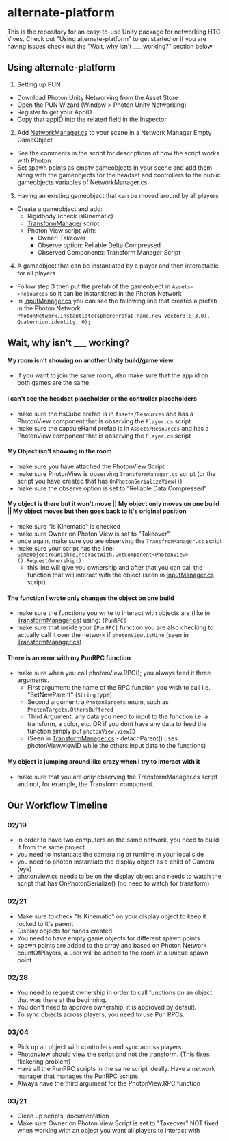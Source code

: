 # alternate-platform

This is the repository for an easy-to-use Unity package for networking HTC Vives. Check out "Using alternate-platform" to get started or if you are having issues check out the "Wait, why isn't ___ working?" section below

## Using alternate-platform
1. Setting up PUN
  * Download Photon Unity Networking from the Asset Store
  * Open the PUN Wizard (Window > Photon Unity Networking)
  * Register to get your AppID
  * Copy that appID into the related field in the Inspector
  
2. Add [NetworkManager.cs](https://github.com/NYUAD-IM/alternate-platform/blob/master/PhotonHTCVive/Assets/Scripts/NetworkManager.cs) to your scene in a Network Manager Empty GameObject
  * See the comments in the script for descriptions of how the script works with Photon 
  * Set spawn points as empty gameobjects in your scene and add them along with the gameobjects for the headset and controllers to the public gameobjects variables of NetworkManager.cs
  
3. Having an existing gameobject that can be moved around by all players

  * Create a gameobject and add:
    - Rigidbody (check isKinematic)
    - [TransformManager](https://github.com/NYUAD-IM/alternate-platform/blob/master/PhotonHTCVive/Assets/Scripts/TransformManager.cs) script
    - Photon View script with:
      * Owner: Takeover 
      * Observe option: Reliable Delta Compressed
      * Observed Components: Transform Manager Script
      
4. A gameobject that can be instantiated by a player and then interactable for all players

  * Follow step 3 then put the prefab of the gameobject in `Assets->Resources` so it can be instantiated in the Photon Network
  * In [InputManager.cs](https://github.com/NYUAD-IM/alternate-platform/blob/master/PhotonHTCVive/Assets/Scripts/InputManager.cs#L62)  you can see the following line that creates a prefab in the Photon Network:
     `PhotonNetwork.Instantiate(spherePrefab.name,new Vector3(0,3,0), Quaternion.identity, 0);`

## Wait, why isn't ___ working?

#### My room isn't showing on another Unity build/game view
- If you want to join the same room, also make sure that the app id on both games are the same

#### I can't see the headset placeholder or the controller placeholders
- make sure the hsCube prefab is in `Assets/Resources` and has a PhotonView component that is observing the `Player.cs` script
- make sure the capsuleHand prefab is in `Assets/Resources` and has a PhotonView component that is observing the `Player.cs` script

#### My Object isn't showing in the room
- make sure you have attached the PhotonView Script
- make sure PhotonView is observing `TransformManager.cs` script (or the script you have created that has `OnPhotonSerializeView()`)
- make sure the observe option is set to "Reliable Data Compressed"

#### My object is there but it won't move || My object only moves on one build || My object moves but then goes back to it's original position

- make sure "Is Kinematic" is checked
- make sure Owner on Photon View is set to "Takeover"
- once again, make sure you are observing the `TransfromManager.cs` script
- make sure your script has the line:
 `GameObjectYouWishToInteractWith.GetComponent<PhotonView>().RequestOwnership();`
  * this line will give you ownership and after that you can call the function that will interact with the object (seen in [InputManager.cs](https://github.com/NYUAD-IM/alternate-platform/blob/master/PhotonHTCVive/Assets/Scripts/InputManager.cs#L53) script)
  
#### The function I wrote only changes the object on one build
- make sure the functions you write to interact with objects are (like in [TransformManager.cs](https://github.com/NYUAD-IM/alternate-platform/blob/master/PhotonHTCVive/Assets/Scripts/TransformManager.cs#L69)) using: `[PunRPC]`
- make sure that inside your `[PunRPC]` function you are also checking to actually call it over the network if `photonView.isMine` (seen in [TransformManager.cs](https://github.com/NYUAD-IM/alternate-platform/blob/master/PhotonHTCVive/Assets/Scripts/TransformManager.cs#L73))

#### There is an error with my PunRPC function
- make sure when you call photonView.RPC(); you always feed it three arguments.
    * First argument: the name of the RPC function you wish to call i.e. "SetNewParent" (`String` type)
    * Second argument: a `PhotonTargets` enum, such as `PhotonTargets.OthersBuffered`
    * Third Argument: any data you need to input to the function i.e. a transform, a color, etc. OR if you dont have any data to feed the function simply put `photonView.viewID`
    * (Seen in [TransformManager.cs](https://github.com/NYUAD-IM/alternate-platform/blob/master/PhotonHTCVive/Assets/Scripts/TransformManager.cs#L102) - detachParent() uses photonView.viewID while the others input data to the functions)

#### My object is jumping around like crazy when I try to interact with it
- make sure that you are _only_ observing the TransformManager.cs script and not, for example, the Transform component.



## Our Workflow Timeline

### 02/19
- in order to have two computers on the same network, you need to build it from the same project.
- you need to instantiate the camera rig at runtime in your local side
- you need to photon instantiate the display object as a child of Camera (eye)
- photonview.cs needs to be on the display object and needs to watch the script that has OnPhotonSerialize() (no need to watch for transform)


### 02/21
- Make sure to check "Is Kinematic" on your display object to keep it locked to it's parent
- Display objects for hands created
- You need to have empty game objects for different spawn points
- spawn points are added to the array and based on Photon Network countOfPlayers, a user will be added to the room at a unique spawn point

### 02/28 
- You need to request ownership in order to call functions on an object that was there at the beginning.
- You don't need to approve ownership, it is approved by default.
- To sync objects across players, you need to use Pun RPCs.

### 03/04
- Pick up an object with controllers and sync across players.
- Photonview should view the script and not the transform. (This fixes flickering problem)
- Have all the PunPRC scripts in the same script ideally. Have a network manager that manages the PunRPC scripts.
- Always have the third argument for the PhotonView.RPC function

### 03/21
- Clean up scripts, documentation
- Make sure Owner on Photon View Script is set to "Takeover" NOT fixed when working with an object you want all players to interact with



